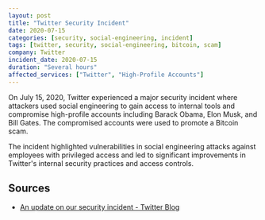 ```yaml
---
layout: post
title: "Twitter Security Incident"
date: 2020-07-15
categories: [security, social-engineering, incident]
tags: [twitter, security, social-engineering, bitcoin, scam]
company: Twitter
incident_date: 2020-07-15
duration: "Several hours"
affected_services: ["Twitter", "High-Profile Accounts"]
---
```


On July 15, 2020, Twitter experienced a major security incident where attackers used social engineering to gain access to internal tools and compromise high-profile accounts including Barack Obama, Elon Musk, and Bill Gates. The compromised accounts were used to promote a Bitcoin scam.

The incident highlighted vulnerabilities in social engineering attacks against employees with privileged access and led to significant improvements in Twitter's internal security practices and access controls.

<!--more-->

## Sources

- [An update on our security incident - Twitter Blog](https://blog.twitter.com/en_us/topics/company/2020/an-update-on-our-security-incident.html)